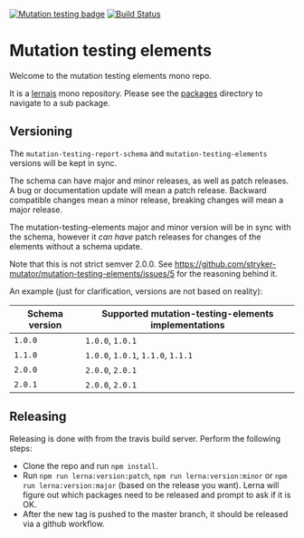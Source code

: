 [![Mutation testing badge](https://img.shields.io/endpoint?style=flat&url=https%3A%2F%2Fbadge-api.stryker-mutator.io%2Fgithub.com%2Fstryker-mutator%2Fmutation-testing-elements%2Fmaster)](https://dashboard.stryker-mutator.io/reports/github.com/stryker-mutator/mutation-testing-elements/master)
[![Build Status](https://github.com/stryker-mutator/mutation-testing-elements/workflows/CI/badge.svg)](https://github.com/stryker-mutator/mutation-testing-elements/actions?query=workflow%3ACI+branch%3Amaster)

# Mutation testing elements

Welcome to the mutation testing elements mono repo.

It is a [lernajs](https://lernajs.io/) mono repository. Please see the [packages](https://github.com/stryker-mutator/mutation-testing-elements/tree/master/packages)
directory to navigate to a sub package. 

## Versioning

The `mutation-testing-report-schema` and `mutation-testing-elements` versions will be kept in sync. 

The schema can have major and minor releases, as well as patch releases. A bug or documentation update will mean a patch release. Backward compatible changes mean a minor release, breaking changes will mean a major release.

The mutation-testing-elements major and minor version will be in sync with the schema, however it _can have_ patch releases for changes of the elements without a schema update.

Note that this is not strict semver 2.0.0. See https://github.com/stryker-mutator/mutation-testing-elements/issues/5 for the reasoning behind it.

An example (just for clarification, versions are not based on reality):

| Schema version | Supported mutation-testing-elements implementations |
| ------------- | ------------- |
| `1.0.0`  | `1.0.0`, `1.0.1` |
| `1.1.0` | `1.0.0`, `1.0.1`, `1.1.0`, `1.1.1` |
| `2.0.0` | `2.0.0`, `2.0.1` |
| `2.0.1` | `2.0.0`, `2.0.1` |

## Releasing

Releasing is done with from the travis build server. Perform the following steps:

* Clone the repo and run `npm install`.
* Run `npm run lerna:version:patch`, `npm run lerna:version:minor` or `npm run lerna:version:major` (based on the release you want). Lerna will figure out which packages need to be released and prompt to ask if it is OK.
* After the new tag is pushed to the master branch, it should be released via a github workflow.
